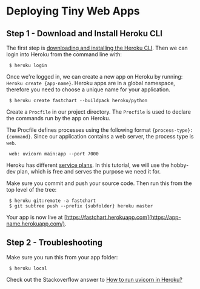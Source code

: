 # Deploying Tiny Web Apps

## Step 1 - Download and Install Heroku CLI

The first step is [downloading and installing the Heroku CLI](https://devcenter.heroku.com/articles/heroku-cli). Then we can login into Heroku from the command line with:

     $ heroku login

Once we're logged in, we can create a new app on Heroku by running: `Heroku create {app-name}`. Heroku apps are in a global namespace, therefore you need to choose a unique name for your application.

     $ heroku create fastchart --buildpack heroku/python

Create a `Procfile` in our project directory. The `Procfile` is used to declare the commands run by the app on Heroku.

The Procfile defines processes using the following format `{process-type}: {command}`. Since our application contains a web server, the process type is `web`.

     web: uvicorn main:app --port 7000

Heroku has different [service plans](https://devcenter.heroku.com/articles/heroku-postgres-plans#hobby-tier). In this tutorial, we will use the hobby-dev plan, which is free and serves the purpose we need it for.

Make sure you commit and push your source code. Then run this from the top level of the tree:

     $ heroku git:remote -a fastchart
     $ git subtree push --prefix {subfolder} heroku master

Your app is now live at [https://fastchart.herokuapp.com](https://app-name.herokuapp.com/).

## Step 2 - Troubleshooting

Make sure you run this from your app folder:

     $ heroku local

Check out the Stackoverflow answer to [How to run uvicorn in Heroku?](https://stackoverflow.com/questions/59391560/how-to-run-uvicorn-in-heroku)
